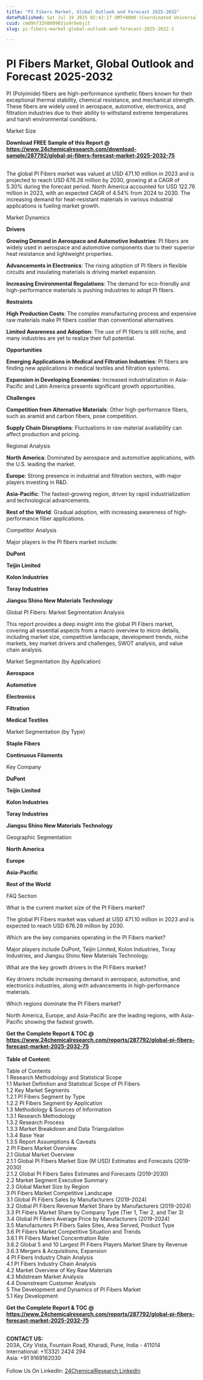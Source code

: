 ```yaml
---
title: "PI Fibers Market, Global Outlook and Forecast 2025-2032"
datePublished: Sat Jul 19 2025 02:42:17 GMT+0000 (Coordinated Universal Time)
cuid: cmd9n732h000902jo9r6ebjit
slug: pi-fibers-market-global-outlook-and-forecast-2025-2032-1

---
```


# PI Fibers Market, Global Outlook and Forecast 2025-2032

<p>PI (Polyimide) fibers are high-performance synthetic fibers known for their exceptional thermal stability, chemical resistance, and mechanical strength. These fibers are widely used in aerospace, automotive, electronics, and filtration industries due to their ability to withstand extreme temperatures and harsh environmental conditions.</p><p>
Market Size</p><p>
</p><div><b>Download FREE Sample of this Report @ 
            <a href="https://www.24chemicalresearch.com/download-sample/287792/global-pi-fibers-forecast-market-2025-2032-75">
            https://www.24chemicalresearch.com/download-sample/287792/global-pi-fibers-forecast-market-2025-2032-75</a></b></div><br><p>The global PI Fibers market was valued at USD 471.10 million in 2023 and is projected to reach USD 676.26 million by 2030, growing at a CAGR of 5.30% during the forecast period. North America accounted for USD 122.76 million in 2023, with an expected CAGR of 4.54% from 2024 to 2030. The increasing demand for heat-resistant materials in various industrial applications is fueling market growth.</p><p>
Market Dynamics</p><p>
<strong>Drivers</strong></p><p>
</p><p><strong>Growing Demand in Aerospace and Automotive Industries</strong>: PI fibers are widely used in aerospace and automotive components due to their superior heat resistance and lightweight properties.</p><p><strong>Advancements in Electronics</strong>: The rising adoption of PI fibers in flexible circuits and insulating materials is driving market expansion.</p><p><strong>Increasing Environmental Regulations</strong>: The demand for eco-friendly and high-performance materials is pushing industries to adopt PI fibers.</p><p>
<strong>Restraints</strong></p><p>
</p><p><strong>High Production Costs</strong>: The complex manufacturing process and expensive raw materials make PI fibers costlier than conventional alternatives.</p><p><strong>Limited Awareness and Adoption</strong>: The use of PI fibers is still niche, and many industries are yet to realize their full potential.</p><p>
<strong>Opportunities</strong></p><p>
</p><p><strong>Emerging Applications in Medical and Filtration Industries</strong>: PI fibers are finding new applications in medical textiles and filtration systems.</p><p><strong>Expansion in Developing Economies</strong>: Increased industrialization in Asia-Pacific and Latin America presents significant growth opportunities.</p><p>
<strong>Challenges</strong></p><p>
</p><p><strong>Competition from Alternative Materials</strong>: Other high-performance fibers, such as aramid and carbon fibers, pose competition.</p><p><strong>Supply Chain Disruptions</strong>: Fluctuations in raw material availability can affect production and pricing.</p><p>
Regional Analysis</p><p>
</p><p><strong>North America</strong>: Dominated by aerospace and automotive applications, with the U.S. leading the market.</p><p><strong>Europe</strong>: Strong presence in industrial and filtration sectors, with major players investing in R&amp;D.</p><p><strong>Asia-Pacific</strong>: The fastest-growing region, driven by rapid industrialization and technological advancements.</p><p><strong>Rest of the World</strong>: Gradual adoption, with increasing awareness of high-performance fiber applications.</p><p>
Competitor Analysis</p><p>
</p><p>Major players in the PI fibers market include:</p><p>
</p><p><strong>DuPont</strong></p><p><strong>Teijin Limited</strong></p><p><strong>Kolon Industries</strong></p><p><strong>Toray Industries</strong></p><p><strong>Jiangsu Shino New Materials Technology</strong></p><p>
Global PI Fibers: Market Segmentation Analysis</p><p>
</p><p>This report provides a deep insight into the global PI Fibers market, covering all essential aspects from a macro overview to micro details, including market size, competitive landscape, development trends, niche markets, key market drivers and challenges, SWOT analysis, and value chain analysis.</p><p>
Market Segmentation (by Application)</p><p>
</p><p><strong>Aerospace</strong></p><p><strong>Automotive</strong></p><p><strong>Electronics</strong></p><p><strong>Filtration</strong></p><p><strong>Medical Textiles</strong></p><p>
Market Segmentation (by Type)</p><p>
</p><p><strong>Staple Fibers</strong></p><p><strong>Continuous Filaments</strong></p><p>
Key Company</p><p>
</p><p><strong>DuPont</strong></p><p><strong>Teijin Limited</strong></p><p><strong>Kolon Industries</strong></p><p><strong>Toray Industries</strong></p><p><strong>Jiangsu Shino New Materials Technology</strong></p><p>
Geographic Segmentation</p><p>
</p><p><strong>North America</strong></p><p><strong>Europe</strong></p><p><strong>Asia-Pacific</strong></p><p><strong>Rest of the World</strong></p><p>
FAQ Section</p><p>
What is the current market size of the PI Fibers market?</p><p>
</p><p>The global PI Fibers market was valued at USD 471.10 million in 2023 and is expected to reach USD 676.26 million by 2030.</p><p>
Which are the key companies operating in the PI Fibers market?</p><p>
</p><p>Major players include DuPont, Teijin Limited, Kolon Industries, Toray Industries, and Jiangsu Shino New Materials Technology.</p><p>
What are the key growth drivers in the PI Fibers market?</p><p>
</p><p>Key drivers include increasing demand in aerospace, automotive, and electronics industries, along with advancements in high-performance materials.</p><p>
Which regions dominate the PI Fibers market?</p><p>
</p><p>North America, Europe, and Asia-Pacific are the leading regions, with Asia-Pacific showing the fastest growth.</p><p>
</p><p>
</p><p></p>

<div><b>Get the Complete Report & TOC @ 
            <a href="https://www.24chemicalresearch.com/reports/287792/global-pi-fibers-forecast-market-2025-2032-75">
            https://www.24chemicalresearch.com/reports/287792/global-pi-fibers-forecast-market-2025-2032-75</a></b></div><br>
            <b>Table of Content:</b><p>Table of Contents<br />
1 Research Methodology and Statistical Scope<br />
1.1 Market Definition and Statistical Scope of PI Fibers<br />
1.2 Key Market Segments<br />
1.2.1 PI Fibers Segment by Type<br />
1.2.2 PI Fibers Segment by Application<br />
1.3 Methodology & Sources of Information<br />
1.3.1 Research Methodology<br />
1.3.2 Research Process<br />
1.3.3 Market Breakdown and Data Triangulation<br />
1.3.4 Base Year<br />
1.3.5 Report Assumptions & Caveats<br />
2 PI Fibers Market Overview<br />
2.1 Global Market Overview<br />
2.1.1 Global PI Fibers Market Size (M USD) Estimates and Forecasts (2019-2030)<br />
2.1.2 Global PI Fibers Sales Estimates and Forecasts (2019-2030)<br />
2.2 Market Segment Executive Summary<br />
2.3 Global Market Size by Region<br />
3 PI Fibers Market Competitive Landscape<br />
3.1 Global PI Fibers Sales by Manufacturers (2019-2024)<br />
3.2 Global PI Fibers Revenue Market Share by Manufacturers (2019-2024)<br />
3.3 PI Fibers Market Share by Company Type (Tier 1, Tier 2, and Tier 3)<br />
3.4 Global PI Fibers Average Price by Manufacturers (2019-2024)<br />
3.5 Manufacturers PI Fibers Sales Sites, Area Served, Product Type<br />
3.6 PI Fibers Market Competitive Situation and Trends<br />
3.6.1 PI Fibers Market Concentration Rate<br />
3.6.2 Global 5 and 10 Largest PI Fibers Players Market Share by Revenue<br />
3.6.3 Mergers & Acquisitions, Expansion<br />
4 PI Fibers Industry Chain Analysis<br />
4.1 PI Fibers Industry Chain Analysis<br />
4.2 Market Overview of Key Raw Materials<br />
4.3 Midstream Market Analysis<br />
4.4 Downstream Customer Analysis<br />
5 The Development and Dynamics of PI Fibers Market <br />
5.1 Key Development</p>

<div><b>Get the Complete Report & TOC @ 
            <a href="https://www.24chemicalresearch.com/reports/287792/global-pi-fibers-forecast-market-2025-2032-75">
            https://www.24chemicalresearch.com/reports/287792/global-pi-fibers-forecast-market-2025-2032-75</a></b></div><br>

<b>CONTACT US:</b><br>
            203A, City Vista, Fountain Road, Kharadi, Pune, India - 411014<br>
            International: +1(332) 2424 294<br>
            Asia: +91 9169162030 <br><br>
            Follow Us On LinkedIn: <a href="https://www.linkedin.com/company/24chemicalresearch/">24ChemicalResearch LinkedIn</a>